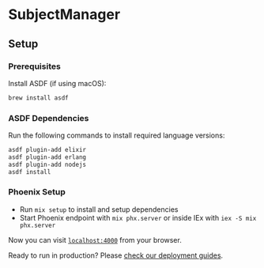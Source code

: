 # SubjectManager

## Setup

### Prerequisites

Install ASDF (if using macOS):
  ```bash
  brew install asdf
  ```

### ASDF Dependencies

Run the following commands to install required language versions:

```bash
asdf plugin-add elixir
asdf plugin-add erlang
asdf plugin-add nodejs
asdf install
```

### Phoenix Setup

* Run `mix setup` to install and setup dependencies
* Start Phoenix endpoint with `mix phx.server` or inside IEx with `iex -S mix phx.server`

Now you can visit [`localhost:4000`](http://localhost:4000) from your browser.

Ready to run in production? Please [check our deployment guides](https://hexdocs.pm/phoenix/deployment.html).
